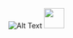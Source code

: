 

![Alt Text](https://github.com/selenalee123/DuoLingo/blob/main/assets/demo/mutliple%20choice.gif)
<img src="(https://github.com/selenalee123/DuoLingo/blob/main/assets/demo/mutliple%20choice.gif)" width="40" height="40" />
